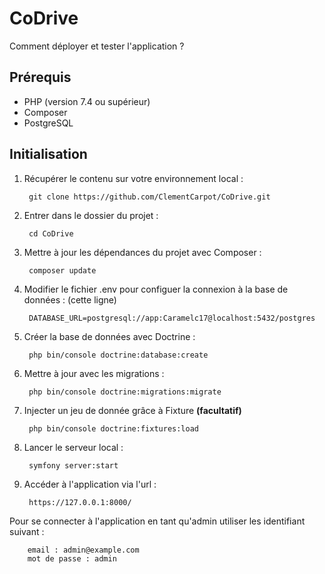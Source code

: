 # CoDrive

Comment déployer et tester l'application ?

## Prérequis

- PHP (version 7.4 ou supérieur)
- Composer
- PostgreSQL

## Initialisation

1. Récupérer le contenu sur votre environnement local :

        git clone https://github.com/ClementCarpot/CoDrive.git

2. Entrer dans le dossier du projet : 

        cd CoDrive

3. Mettre à jour les dépendances du projet avec Composer :

        composer update

4. Modifier le fichier .env pour configuer la connexion à la base de données :
(cette ligne)

        DATABASE_URL=postgresql://app:Caramelc17@localhost:5432/postgres

5. Créer la base de données avec Doctrine :

        php bin/console doctrine:database:create

6. Mettre à jour avec les migrations : 

        php bin/console doctrine:migrations:migrate

7. Injecter un jeu de donnée grâce à Fixture <b>(facultatif)</b>

        php bin/console doctrine:fixtures:load

8. Lancer le serveur local : 

        symfony server:start

9. Accéder à l'application via l'url :

        https://127.0.0.1:8000/

Pour se connecter à l'application en tant qu'admin utiliser les identifiant suivant :

        email : admin@example.com
        mot de passe : admin

